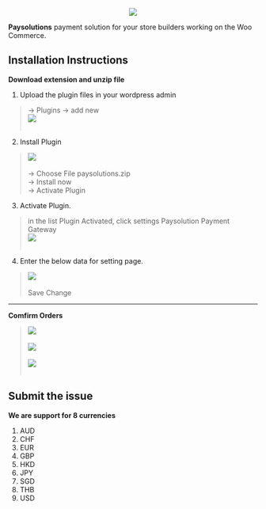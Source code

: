 <p align="center"><a href='https://www.paysolutions.asia/'><img src='http://paysolutions.asia/assets/images/paysolution-logo@2x.png'></a></p>

**Paysolutions** payment solution for your store builders working on the Woo Commerce.

## Installation Instructions
**Download extension and unzip file**

1. Upload the plugin files in your wordpress admin
> -> Plugins  -> add new <br />
> <img src='https://www.thaiepay.com/images/woo34x/woo34x-1.png' > <br /><br />

2. Install Plugin
> <img src='https://www.thaiepay.com/images/woo34x/woo34x-2.png' > <br /><br />
> -> Choose File paysolutions.zip <br />
> -> Install now <br />
> -> Activate Plugin <br />

3. Activate Plugin.
> in the list Plugin Activated, click settings Paysolution Payment Gateway <br>
> <img src='https://www.thaiepay.com/images/woo34x/woo34x-3.png' > <br /><br />

4. Enter the below data for setting page.
> <img src='https://www.thaiepay.com/images/woo34x/woo34x-4.png' > <br /><br />
> Save Change

---------------------------------------------------------------------------------------------


**Comfirm Orders**
> <img src='https://www.thaiepay.com/images/woo34x/woo34x-5.png' > <br /><br />
> <img src='https://www.thaiepay.com/images/woo34x/woo34x-6.png' > <br /><br />
> <img src='https://www.thaiepay.com/images/woo34x/woo34x-7.png' > <br /><br />


## Submit the issue
**We are support for 8 currencies**
1. AUD 
2. CHF
3. EUR
4. GBP
5. HKD
6. JPY
7. SGD
8. THB
9. USD
